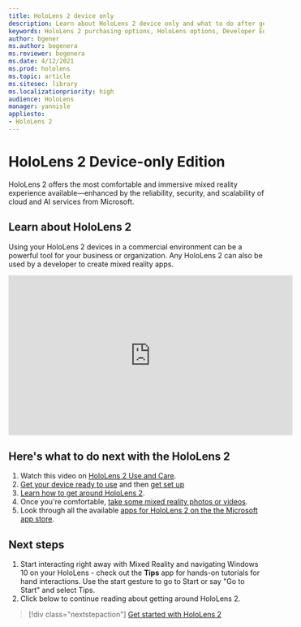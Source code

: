 ```yaml
---
title: HoloLens 2 device only
description: Learn about HoloLens 2 device only and what to do after getting one of your own.
keywords: HoloLens 2 purchasing options, HoloLens options, Developer Edition
author: bgener
ms.author: bogenera
ms.reviewer: bogenera
ms.date: 4/12/2021
ms.prod: hololens
ms.topic: article
ms.sitesec: library
ms.localizationpriority: high
audience: HoloLens
manager: yannisle
appliesto:
- HoloLens 2
---
```


# HoloLens 2 Device-only Edition

HoloLens 2 offers the most comfortable and immersive mixed reality experience available—enhanced by the reliability, security, and scalability of cloud and AI services from Microsoft.

## Learn about HoloLens 2
Using your HoloLens 2 devices in a commercial environment can be a powerful tool for your business or organization. Any HoloLens 2 can also be used by a developer to create mixed reality apps.

<iframe width="560" height="315" src="https://www.youtube.com/embed/XwOnHqiNAeU" frameborder="0" allow="accelerometer; autoplay; clipboard-write; encrypted-media; gyroscope; picture-in-picture" allowfullscreen></iframe>

## Here's what to do next with the HoloLens 2

1. Watch this video on [HoloLens 2 Use and Care](/hololens/hololens2-maintenance##HoloLens-2-Use-and-Care).
1. [Get your device ready to use](/hololens/hololens2-setup) and then [get set up](/hololens/hololens2-start)
1. [Learn how to get around HoloLens 2](/hololens/holographic-home).
1. Once you're comfortable, [take some mixed reality photos or videos](/hololens/holographic-photos-and-videos).
1. Look through all the available [apps for HoloLens 2 on the the Microsoft app store](/hololens/holographic-store-apps).

## Next steps

1. Start interacting right away with Mixed Reality and navigating Windows 10 on your HoloLens - check out the **Tips** app for hands-on tutorials for hand interactions. Use the start gesture to go to Start or say "Go to Start" and select Tips.
1. Click below to continue reading about getting around HoloLens 2.

> [!div class="nextstepaction"]
> [Get started with HoloLens 2](hololens2-basic-usage.md)